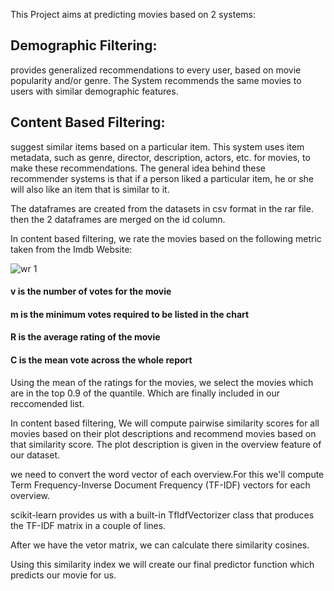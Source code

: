 This Project aims at predicting movies based on 2 systems:

## Demographic Filtering:
 
 provides generalized recommendations to every user, based on movie popularity and/or genre.
 The System recommends the same movies to users with similar demographic features.

## Content Based Filtering: 
 
suggest similar items based on a particular item. 
This system uses item metadata, such as genre, director, description, actors, etc. for movies, to make these recommendations.
The general idea behind these recommender systems is that if a person liked a particular item, he or she will also like an item that is similar to it.

The dataframes are created from the datasets in csv format in the rar file. then the 2 dataframes are merged on the id column.

In content based filtering, we rate the movies based on the following metric taken from the Imdb Website:

![wr 1](https://user-images.githubusercontent.com/44091016/50739477-fc174d00-1206-11e9-987e-0f75d16a80aa.png)

#### v is the number of votes for the movie
#### m is the minimum votes required to be listed in the chart
#### R is the average rating of the movie 
#### C is the mean vote across the whole report

Using the mean of the ratings for the movies, we select the movies which are in the top 0.9 of the quantile. Which are finally included in our reccomended list.

In content based filtering, We will compute pairwise similarity scores for all movies based on their plot descriptions and recommend movies based on that similarity score. The plot description is given in the overview feature of our dataset.


we need to convert the word vector of each overview.For this we'll compute Term Frequency-Inverse Document Frequency (TF-IDF) vectors for each overview.

scikit-learn provides us with a built-in TfIdfVectorizer class that produces the TF-IDF matrix in a couple of lines.

After we have the vetor matrix, we can calculate there similarity cosines. 

Using this similarity index we will create our final predictor function which predicts our movie for us.
